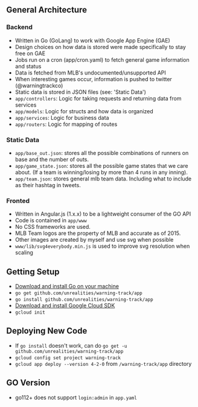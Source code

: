 ## General Architecture

### Backend

- Written in Go (GoLang) to work with Google App Engine (GAE)
- Design choices on how data is stored were made specifically to stay free on GAE
- Jobs run on a cron (app/cron.yaml) to fetch general game information and status
- Data is fetched from MLB's undocumented/unsupported API
- When interesting games occur, information is pushed to twitter (@warningtrackco)
- Static data is stored in JSON files (see: 'Static Data')
- `app/controllers`: Logic for taking requests and returning data from services
- `app/models`: Logic for structs and how data is organized
- `app/services`: Logic for business data
- `app/routers`: Logic for mapping of routes

### Static Data

- `app/base_out.json`: stores all the possible combinations of runners on base and the number of outs.
- `app/game_state.json`: stores all the possible game states that we care about. (If a team is winning/losing by more than 4 runs in any inning).
- `app/team.json`: stores general mlb team data. Including what to include as their hashtag in tweets.

### Fronted

- Written in Angular.js (1.x.x) to be a lightweight consumer of the GO API
- Code is contained in `app/www`
- No CSS frameworks are used.
- MLB Team logos are the property of MLB and accurate as of 2015.
- Other images are created by myself and use svg when possible
- `www/lib/svg4everybody.min.js` is used to improve svg resolution when scaling

## Getting Setup

- [Download and install Go on your machine](https://golang.org/dl/)
- `go get github.com/unrealities/warning-track/app`
- `go install github.com/unrealities/warning-track/app`
- [Download and install Google Cloud SDK](https://dl.google.com/dl/cloudsdk/channels/rapid/GoogleCloudSDKInstaller.exe)
- `gcloud init`

## Deploying New Code

- If `go install` doesn't work, can do `go get -u github.com/unrealities/warning-track/app`
- `gcloud config set project warning-track`
- `gcloud app deploy --version 4-2-0` from `/warning-track/app` directory

## GO Version

- go112+ does not support `login:admin` in `app.yaml` 
